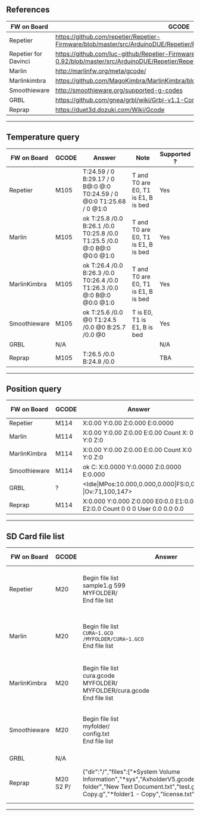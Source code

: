 ## References

FW on Board |  GCODE 
------------ | -------------  
Repetier | https://github.com/repetier/Repetier-Firmware/blob/master/src/ArduinoDUE/Repetier/Repetier.ino#L39-L151 
Repetier for Davinci | https://github.com/luc-github/Repetier-Firmware-0.92/blob/master/src/ArduinoDUE/Repetier/Repetier.ino#L39-L144 
Marlin | http://marlinfw.org/meta/gcode/
Marlinkimbra |https://github.com/MagoKimbra/MarlinKimbra/blob/V4_2_9/Documentation/GCodes.md 
Smoothieware | http://smoothieware.org/supported-g-codes 
GRBL | https://github.com/gnea/grbl/wiki/Grbl-v1.1-Commands 
Reprap | https://duet3d.dozuki.com/Wiki/Gcode   

***

## Temperature query

FW on Board |  GCODE | Answer | Note | Supported ? 
------------ | ------------- | ------------- | ------------- | ------------- 
Repetier |  M105 | T:24.59 / 0 B:29.17 / 0 B@:0 @:0 T0:24.59 / 0 @0:0 T1:25.68 / 0 @1:0   | T and T0 are E0, T1 is E1, B is bed | Yes 
Marlin | M105 | ok T:25.8 /0.0 B:26.1 /0.0 T0:25.8 /0.0 T1:25.5 /0.0 @:0 B@:0 @0:0 @1:0 |T and T0 are E0, T1 is E1, B is bed | Yes
MarlinKimbra | M105 | ok T:26.4 /0.0 B:26.3 /0.0 T0:26.4 /0.0 T1:26.3 /0.0 @:0 B@:0 @0:0 @1:0 |T and T0 are E0, T1 is E1, B is bed | Yes
Smoothieware | M105 | ok T:25.6 /0.0 @0 T1:24.5 /0.0 @0 B:25.7 /0.0 @0 | T is E0, T1 is E1, B is bed | Yes
GRBL| N/A | | | N/A 
Reprap | M105 | T:26.5 /0.0 B:24.8 /0.0 | | TBA 

***
## Position query

FW on Board |  GCODE | Answer | Note | Supported ? 
------------ | ------------- | ------------- | ------------- | ------------- 
Repetier |  M114| X:0.00 Y:0.00 Z:0.000 E:0.0000 | | Yes
Marlin | M114| X:0.00 Y:0.00 Z:0.00 E:0.00 Count X: 0 Y:0 Z:0 | | Yes
MarlinKimbra | M114| X:0.00 Y:0.00 Z:0.00 E:0.00 Count X:0 Y:0 Z:0 | | Yes
Smoothieware | M114| ok C: X:0.0000 Y:0.0000 Z:0.0000 E:0.000 |  | Yes
GRBL| ?| &lt;Idle&#124;MPos:10.000,0.000,0.000&#124;FS:0,0 &#124;Ov:71,100,147&gt; |  | Yes
Reprap | M114 | X:0.000 Y:0.000 Z:0.000 E0:0.0 E1:0.0 E2:0.0  Count 0 0 0 User 0.0 0.0 0.0 | | TBA

***

## SD Card file list

FW on Board |  GCODE | Answer | Note | Supported ? 
------------ | ------------- | ------------- | ------------- | ------------- 
Repetier |  M20 | Begin file list<br>sample1.g 599<br>MYFOLDER/<br>End file list<br> | filename and size, folder name end with / | Yes
Marlin | M20 | Begin file list<br>`CURA~1.GCO` <br>`/MYFOLDER/CURA~1.GCO` <br>End file list | only filename, folder name start with / | Yes
MarlinKimbra | M20 | Begin file list<br>cura.gcode<br>MYFOLDER/<br>MYFOLDER/cura.gcode<br>End file list | only filename, folder name end with / | Yes
Smoothieware | M20 | Begin file list<br>myfolder/<br>config.txt<br>End file list | only filename, folder name end with / | Yes
GRBL| N/A|  |  | N/A
Reprap | M20 S2 P/ | {"dir":"/","files":["*System Volume Information","*sys","AxholderV5.gcode","*folder1","*New folder","New Text Document.txt","test.g","test - Copy.g","*folder1 - Copy","license.txt"],"err":0} | folder start with *, JSON format | TBA 

***
